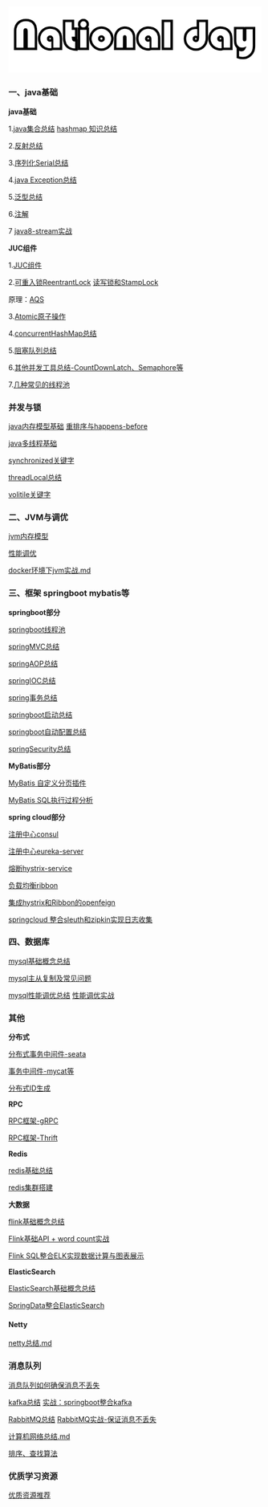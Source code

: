 ![image-20200530114032214](https://github.com/rainluacgq/java/blob/master/logo.png)

#### 

### 一、java基础 

**java基础**

1.[java集合总结](https://github.com/rainluacgq/java/blob/master/java基础/java集合总结.md)   [hashmap 知识总结](https://github.com/rainluacgq/java/blob/master/java基础/hashmap总结.md)

2.[反射总结](https://github.com/rainluacgq/java/blob/master/java基础/java反射总结.md)

3.[序列化Serial总结](https://github.com/rainluacgq/java/blob/master/java基础/java序列化总结.md)

4.[java Exception总结](https://github.com/rainluacgq/java/blob/master/java基础/java异常总结.md)

5.[泛型总结](https://github.com/rainluacgq/java/blob/master/java基础/java泛型总结.md)

6.[注解](https://github.com/rainluacgq/java/blob/master/java基础/java注解总结.md)

7 [java8-stream实战](https://github.com/rainluacgq/java/blob/master/java基础/java8-stream原理与实战.md)

**JUC组件**

1.[JUC组件](https://github.com/rainluacgq/java/blob/master/java基础/JUC/JUC组件.md)

2.[可重入锁ReentrantLock](https://github.com/rainluacgq/java/blob/master/java基础/JUC/ReentrantLock总结.md)   [读写锁和StampLock](https://github.com/rainluacgq/java/blob/master/java基础/JUC/读写锁和StampLock.md)

原理：[AQS](https://github.com/rainluacgq/java/blob/master/java基础/JUC/AQS原理.md)

3.[Atomic原子操作](https://github.com/rainluacgq/java/blob/master/java基础/JUC/Atomic原子操作.md)

4.[concurrentHashMap总结](https://github.com/rainluacgq/java/blob/master/java基础/JUC/concurrentHashMap总结.md)

5.[阻塞队列总结](https://github.com/rainluacgq/java/blob/master/java基础/JUC/阻塞队列.md)

6.[其他并发工具总结-CountDownLatch、Semaphore等](https://github.com/rainluacgq/java/blob/master/java基础/JUC/JUC并发工具类.md)

7.[几种常见的线程池](https://github.com/rainluacgq/java/blob/master/java基础/JUC/线程池.md)

### 并发与锁

[java内存模型基础](https://github.com/rainluacgq/java/blob/master/多线程/java内存模型基础.md)     [重排序与happens-before](https://github.com/rainluacgq/java/blob/master/多线程/重排序.md)

[java多线程基础](https://github.com/rainluacgq/java/blob/master/多线程/java多线程基础.md)

[synchronized关键字](https://github.com/rainluacgq/java/blob/master/多线程/synchronized关键字.md)

[threadLocal总结](https://github.com/rainluacgq/java/blob/master/多线程/threadLocal总结.md)

[volitile关键字](https://github.com/rainluacgq/java/blob/master/多线程/volitile关键字.md)



### 二、JVM与调优

[jvm内存模型](https://github.com/rainluacgq/java/blob/master/java内存/jvm内存模型.md)

[性能调优](https://github.com/rainluacgq/java/blob/master/java内存/性能调优.md)

[docker环境下jvm实战.md](https://github.com/rainluacgq/java/blob/master/java内存/docker环境下jvm实战.md)

### 三、框架 springboot  mybatis等

**springboot部分**

[springboot线程池](https://github.com/rainluacgq/java/blob/master/spring源码学习/springboot线程池使用.md)

[springMVC总结](https://github.com/rainluacgq/java/blob/master/spring源码学习/springMVC总结.md)

[springAOP总结](https://github.com/rainluacgq/java/blob/master/spring源码学习/springAOP总结.md)

[springIOC总结](https://github.com/rainluacgq/java/blob/master/spring源码学习/springIOC总结.md)

[spring事务总结](https://github.com/rainluacgq/java/blob/master/spring源码学习/spring事务总结.md)

[springboot启动总结](https://github.com/rainluacgq/java/blob/master/spring源码学习/springboot启动总结.md)

[springboot自动配置总结](https://github.com/rainluacgq/java/blob/master/spring源码学习/springboot自动配置总结.md)

[springSecurity总结](https://github.com/rainluacgq/java/blob/master/spring源码学习/springSecurity总结.md)

**MyBatis部分**

[MyBatis 自定义分页插件](https://github.com/rainluacgq/java/blob/master/MyBatis/MyBtaisGenerate自定义limit插件.md)

[MyBatis SQL执行过程分析](https://github.com/rainluacgq/java/blob/master/MyBatis/MyBatis-Sql执行过程分析.md)

**spring cloud部分**

[注册中心consul](https://github.com/rainluacgq/java/blob/master/springcloud学习/consul.md)

[注册中心eureka-server](https://github.com/rainluacgq/java/blob/master/springcloud学习/eureka-server.md)

[熔断hystrix-service](https://github.com/rainluacgq/java/blob/master/springcloud学习/hystrix-service.md)

[负载均衡ribbon](https://github.com/rainluacgq/java/blob/master/springcloud学习/ribbon.md)

[集成hystrix和Ribbon的openfeign](https://github.com/rainluacgq/java/blob/master/springcloud学习/openfeign.md)

[springcloud 整合sleuth和zipkin实现日志收集](https://github.com/rainluacgq/java/blob/master/springcloud学习/springcloud整合sleuth和zipkin实现链路跟踪.md)

### 四、数据库

[mysql基础概念总结](https://github.com/rainluacgq/java/blob/master/数据库/mysql概念总结.md)

[mysql主从复制及常见问题](https://github.com/rainluacgq/java/blob/master/数据库/mysql主从复制及常见问题总结.md)

[mysql性能调优总结](https://github.com/rainluacgq/java/blob/master/数据库/mysql性能调优.md)       [性能调优实战](https://github.com/rainluacgq/java/blob/master/数据库/mysql性能调优实战.md)

### 其他

**分布式**

[分布式事务中间件-seata](https://github.com/rainluacgq/java/blob/master/分布式/springcloud整合seata实现分布式事务管理.md)

[事务中间件-mycat等](https://github.com/rainluacgq/java/blob/master/数据库/分布式数据库中间件.md)

[分布式ID生成](https://github.com/rainluacgq/java/blob/master/分布式/分布式全局唯一ID生成.md)

**RPC**

[RPC框架-gRPC](https://github.com/rainluacgq/java/blob/master/RPC框架/RPC框架-gRPC.md)

[RPC框架-Thrift](https://github.com/rainluacgq/java/blob/master/RPC框架/RPC框架-Thrift.md)

**Redis**

[redis基础总结](https://github.com/rainluacgq/java/blob/master/redis总结/redis总结.md)

[redis集群搭建](https://github.com/rainluacgq/java/blob/master/redis总结/redis集群搭建.md)

**大数据**

[flink基础概念总结](https://github.com/rainluacgq/java/blob/master/大数据/flink基础概念总结.md)

[Flink基础API + word count实战](https://github.com/rainluacgq/java/blob/master/大数据/flink基础API和入门实战.md)

[Flink SQL整合ELK实现数据计算与图表展示](https://github.com/rainluacgq/java/blob/master/大数据/flinkSql整合ELK实现数据展示.md)

**ElasticSearch**

[ElasticSearch基础概念总结](https://github.com/rainluacgq/java/blob/master/大数据/ElastiaSearch基础概念总结.md)

[SpringData整合ElasticSearch](https://github.com/rainluacgq/java/blob/master/大数据/Spring-Data-整合elastiaSearch.md)

#### Netty

[netty总结.md](https://github.com/rainluacgq/java/blob/master/计算机网络/netty总结.md)

### 消息队列

[消息队列如何确保消息不丢失](https://github.com/rainluacgq/java/blob/master/消息队列/如何保证消息不丢失.md)

[kafka总结](https://github.com/rainluacgq/java/blob/master/消息队列/kafka总结.md)   [实战：springboot整合kafka](https://github.com/rainluacgq/java/blob/master/消息队列/springboot整合kafka.md)  

[RabbitMQ总结](https://github.com/rainluacgq/java/blob/master/消息队列/RabbitMQ总结.md)    [RabbitMQ实战-保证消息不丢失](https://github.com/rainluacgq/java/blob/master/消息队列/RabbitMQ实战-确保消息不丢失.md)

[计算机网络总结.md](https://github.com/rainluacgq/java/blob/master/计算机网络/计算机网络总结.md)

[排序、查找算法](https://github.com/rainluacgq/java/tree/master/排序、查找算法)

### 优质学习资源

[优质资源推荐](https://github.com/rainluacgq/java/blob/master/学习资源/java优质资源推荐.md)



